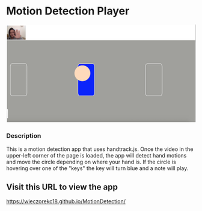 # Motion Detection Player

![Alt text](./screenShot.png "Player")

### Description

This is a motion detection app that uses handtrack.js. Once the video in the upper-left corner of the page is loaded, the app will detect hand motions and move the circle depending on where your hand is. If the circle is hovering over one of the "keys" the key will turn blue and a note will play.

## Visit this URL to view the app
https://wieczorekc18.github.io/MotionDetection/

